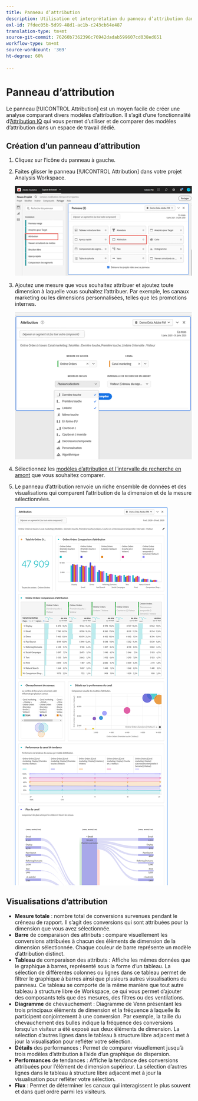 ```yaml
---
title: Panneau d’attribution
description: Utilisation et interprétation du panneau d’attribution dans Analysis Workspace.
exl-id: 7fdec05b-5d99-48d1-ac1b-c243cb64e487
translation-type: tm+mt
source-git-commit: 76260b7362396c76942dadab599607cd038ed651
workflow-type: tm+mt
source-wordcount: '369'
ht-degree: 60%

---
```


# Panneau d’attribution

Le panneau [!UICONTROL Attribution] est un moyen facile de créer une analyse comparant divers modèles d’attribution. Il s’agit d’une fonctionnalité d’[Attribution IQ](../attribution/overview.md) qui vous permet d’utiliser et de comparer des modèles d’attribution dans un espace de travail dédié.

## Création d’un panneau d’attribution

1. Cliquez sur l’icône du panneau à gauche.
1. Faites glisser le panneau [!UICONTROL Attribution] dans votre projet Analysis Workspace.

   ![Nouveau panneau d’attribution](assets/Attribution_Panel_1.png)

1. Ajoutez une mesure que vous souhaitez attribuer et ajoutez toute dimension à laquelle vous souhaitez l’attribuer. Par exemple, les canaux marketing ou les dimensions personnalisées, telles que les promotions internes.

   ![Sélection d’une dimension et d’une mesure](assets/attribution_panel2.png)

1. Sélectionnez les [modèles d’attribution et l’intervalle de recherche en amont](../attribution/models.md) que vous souhaitez comparer.

1. Le panneau d’attribution renvoie un riche ensemble de données et des visualisations qui comparent l’attribution de la dimension et de la mesure sélectionnées.

   ![Visualisations d’attribution](assets/attr_panel_vizs.png)

## Visualisations d’attribution

* **Mesure totale** : nombre total de conversions survenues pendant le créneau de rapport. Il s’agit des conversions qui sont attribuées pour la dimension que vous avez sélectionnée.
* **Barre** de comparaison des attributs : compare visuellement les conversions attribuées à chacun des éléments de dimension de la dimension sélectionnée. Chaque couleur de barre représente un modèle d’attribution distinct.
* **Tableau** de comparaison des attributs : Affiche les mêmes données que le graphique à barres, représenté sous la forme d’un tableau. La sélection de différentes colonnes ou lignes dans ce tableau permet de filtrer le graphique à barres ainsi que plusieurs autres visualisations du panneau. Ce tableau se comporte de la même manière que tout autre tableau à structure libre de Workspace, ce qui vous permet d’ajouter des composants tels que des mesures, des filtres ou des ventilations.
* **Diagramme** de chevauchement : Diagramme de Venn présentant les trois principaux éléments de dimension et la fréquence à laquelle ils participent conjointement à une conversion. Par exemple, la taille du chevauchement des bulles indique la fréquence des conversions lorsqu’un visiteur a été exposé aux deux éléments de dimension. La sélection d’autres lignes dans le tableau à structure libre adjacent met à jour la visualisation pour refléter votre sélection.
* **Détails** des performances : Permet de comparer visuellement jusqu’à trois modèles d’attribution à l’aide d’un graphique de dispersion.
* **Performances** de tendances : Affiche la tendance des conversions attribuées pour l’élément de dimension supérieur. La sélection d’autres lignes dans le tableau à structure libre adjacent met à jour la visualisation pour refléter votre sélection.
* **Flux** : Permet de déterminer les canaux qui interagissent le plus souvent et dans quel ordre parmi les visiteurs.
